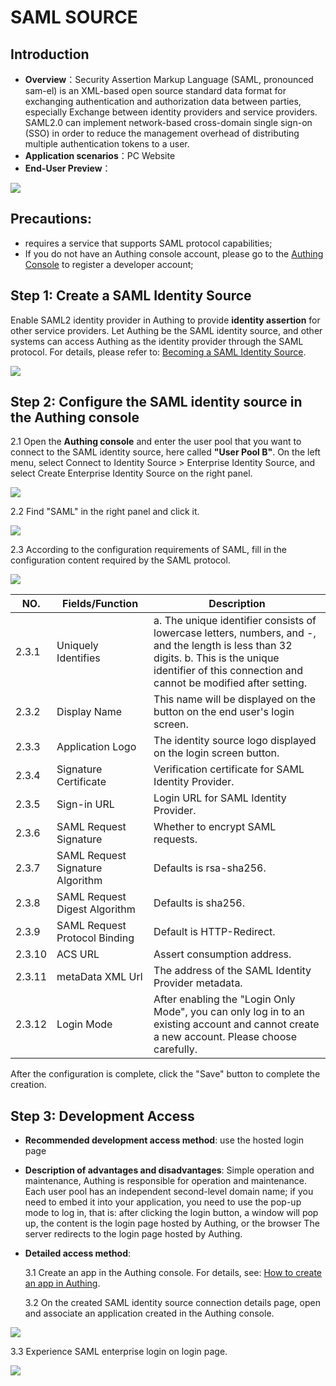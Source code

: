 # SAML SOURCE

<LastUpdated/>

## Introduction

- **Overview**：Security Assertion Markup Language (SAML, pronounced sam-el) is an XML-based open source standard data format for exchanging authentication and authorization data between parties, especially Exchange between identity providers and service providers. SAML2.0 can implement network-based cross-domain single sign-on (SSO) in order to reduce the management overhead of distributing multiple authentication tokens to a user.
- **Application scenarios**：PC Website
- **End-User Preview**：

<img src="./images/05loginpage.png" />

## Precautions:

- requires a service that supports SAML protocol capabilities;
- If you do not have an Authing console account, please go to the [Authing Console](https://authing.cn/) to register a developer account;

## Step 1: Create a SAML Identity Source

Enable SAML2 identity provider in Authing to provide **identity assertion** for other service providers. Let Authing be the SAML identity source, and other systems can access Authing as the identity provider through the SAML protocol. For details, please refer to: [Becoming a SAML Identity Source](https://docs.authing.cn/v2/guides/federation/saml.html).

<img src="./images/opensaml.png" />

## Step 2: Configure the SAML identity source in the Authing console

2.1 Open the **Authing console** and enter the user pool that you want to connect to the SAML identity source, here called **"User Pool B"**. On the left menu, select Connect to Identity Source > Enterprise Identity Source, and select Create Enterprise Identity Source on the right panel.

<img src="./images/01opensource.png" />

2.2 Find "SAML" in the right panel and click it.

<img src="./images/02choosesaml.png" />

2.3 According to the configuration requirements of SAML, fill in the configuration content required by the SAML protocol.

<img src="./images/03inputconfig.png" />

| NO.    | Fields/Function                  | Description                                                                                                                                                                                              |
| ------ | -------------------------------- | -------------------------------------------------------------------------------------------------------------------------------------------------------------------------------------------------------- |
| 2.3.1  | Uniquely Identifies              | a. The unique identifier consists of lowercase letters, numbers, and -, and the length is less than 32 digits. b. This is the unique identifier of this connection and cannot be modified after setting. |
| 2.3.2  | Display Name                     | This name will be displayed on the button on the end user's login screen.                                                                                                                                |
| 2.3.3  | Application Logo                 | The identity source logo displayed on the login screen button.                                                                                                                                           |
| 2.3.4  | Signature Certificate            | Verification certificate for SAML Identity Provider.                                                                                                                                                     |
| 2.3.5  | Sign-in URL                      | Login URL for SAML Identity Provider.                                                                                                                                                                    |
| 2.3.6  | SAML Request Signature           | Whether to encrypt SAML requests.                                                                                                                                                                        |
| 2.3.7  | SAML Request Signature Algorithm | Defaults is rsa-sha256.                                                                                                                                                                                  |
| 2.3.8  | SAML Request Digest Algorithm    | Defaults is sha256.                                                                                                                                                                                      |
| 2.3.9  | SAML Request Protocol Binding    | Default is HTTP-Redirect.                                                                                                                                                                                |
| 2.3.10 | ACS URL                          | Assert consumption address.                                                                                                                                                                              |
| 2.3.11 | metaData XML Url                 | The address of the SAML Identity Provider metadata.                                                                                                                                                      |
| 2.3.12 | Login Mode                       | After enabling the "Login Only Mode", you can only log in to an existing account and cannot create a new account. Please choose carefully.                                                               |

After the configuration is complete, click the "Save" button to complete the creation.

## Step 3: Development Access

- **Recommended development access method**: use the hosted login page

- **Description of advantages and disadvantages**: Simple operation and maintenance, Authing is responsible for operation and maintenance. Each user pool has an independent second-level domain name; if you need to embed it into your application, you need to use the pop-up mode to log in, that is: after clicking the login button, a window will pop up, the content is the login page hosted by Authing, or the browser The server redirects to the login page hosted by Authing.

- **Detailed access method**:

  3.1 Create an app in the Authing console. For details, see: [How to create an app in Authing](https://docs.authing.cn/v2/guides/app/create-app.html).

  3.2 On the created SAML identity source connection details page, open and associate an application created in the Authing console.

<img src="./images/04opensamlapp.png" />

3.3 Experience SAML enterprise login on login page.

<img src="./images/05loginpage.png" />

